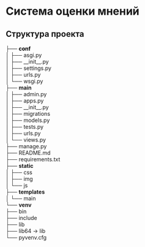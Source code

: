 # Система оценки мнений
## Структура проекта
<div>
├── <b style="color: black;">conf</b><br>
│   ├── asgi.py<br>
│   ├── __init__.py<br>
│   ├── settings.py<br>
│   ├── urls.py<br>
│   └── wsgi.py<br>
├── <b>main</b><br>
│   ├── admin.py<br>
│   ├── apps.py<br>
│   ├── __init__.py<br>
│   ├── migrations<br>
│   ├── models.py<br>
│   ├── tests.py<br>
│   ├── urls.py<br>
│   └── views.py<br>
├── manage.py<br>
├── README.md<br>
├── requirements.txt<br>
├── <b>static</b><br>
│   ├── css<br>
│   ├── img<br>
│   └── js<br>
├── <b>templates</b><br>
│   └── main<br>
└── <b>venv</b><br>
    ├── bin<br>
    ├── include<br>
    ├── lib<br>
    ├── lib64 -> lib<br>
    └── pyvenv.cfg<br>
</div>